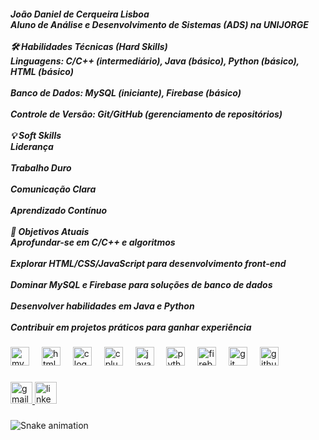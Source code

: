 <h5 align="left">João Daniel de Cerqueira Lisboa<br>Aluno de Análise e Desenvolvimento de Sistemas (ADS) na UNIJORGE<br><br>🛠 Habilidades Técnicas (Hard Skills)<br>Linguagens: C/C++ (intermediário), Java (básico), Python (básico), HTML (básico)<br><br>Banco de Dados: MySQL (iniciante), Firebase (básico)<br><br>Controle de Versão: Git/GitHub (gerenciamento de repositórios)<br><br>💡 Soft Skills<br>Liderança<br><br>Trabalho Duro<br><br>Comunicação Clara<br><br>Aprendizado Contínuo<br><br>🚀 Objetivos Atuais<br>Aprofundar-se em C/C++ e algoritmos<br><br>Explorar HTML/CSS/JavaScript para desenvolvimento front-end<br><br>Dominar MySQL e Firebase para soluções de banco de dados<br><br>Desenvolver habilidades em Java e Python<br><br>Contribuir em projetos práticos para ganhar experiência</h5>

###

<div align="left">
  <img src="https://cdn.jsdelivr.net/gh/devicons/devicon/icons/mysql/mysql-original.svg" height="30" alt="mysql logo"  />
  <img width="12" />
  <img src="https://cdn.jsdelivr.net/gh/devicons/devicon/icons/html5/html5-original.svg" height="30" alt="html5 logo"  />
  <img width="12" />
  <img src="https://cdn.jsdelivr.net/gh/devicons/devicon/icons/c/c-original.svg" height="30" alt="c logo"  />
  <img width="12" />
  <img src="https://cdn.jsdelivr.net/gh/devicons/devicon/icons/cplusplus/cplusplus-original.svg" height="30" alt="cplusplus logo"  />
  <img width="12" />
  <img src="https://cdn.jsdelivr.net/gh/devicons/devicon/icons/java/java-original.svg" height="30" alt="java logo"  />
  <img width="12" />
  <img src="https://cdn.jsdelivr.net/gh/devicons/devicon/icons/python/python-original.svg" height="30" alt="python logo"  />
  <img width="12" />
  <img src="https://cdn.jsdelivr.net/gh/devicons/devicon/icons/firebase/firebase-plain.svg" height="30" alt="firebase logo"  />
  <img width="12" />
  <img src="https://cdn.jsdelivr.net/gh/devicons/devicon/icons/git/git-original.svg" height="30" alt="git logo"  />
  <img width="12" />
  <img src="https://cdn.jsdelivr.net/gh/devicons/devicon/icons/github/github-original.svg" height="30" alt="github logo"  />
</div>

###

<div align="left">
  <a href="joaoda.lisboa@gmail.com" target="_blank">
    <img src="https://img.shields.io/static/v1?message=Gmail&logo=gmail&label=&color=D14836&logoColor=white&labelColor=&style=for-the-badge" height="35" alt="gmail logo"  />
  </a>
  <a href="https://www.linkedin.com/in/joão-daniel-de-cerqueira-lisboa-0184a7356/" target="_blank">
    <img src="https://img.shields.io/static/v1?message=LinkedIn&logo=linkedin&label=&color=0077B5&logoColor=white&labelColor=&style=for-the-badge" height="35" alt="linkedin logo"  />
  </a>
</div>

###

<img src="https://raw.githubusercontent.com/Basquat/Basquat/output/snake.svg" alt="Snake animation" />

###

